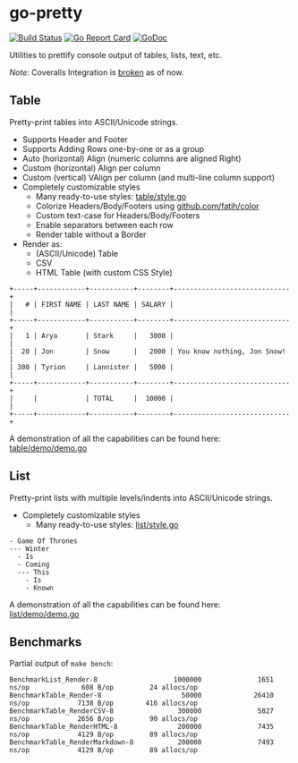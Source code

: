 # go-pretty

[![Build Status](https://travis-ci.org/jedib0t/go-pretty.svg?branch=master)](https://travis-ci.org/jedib0t/go-pretty)
[![Go Report Card](https://goreportcard.com/badge/github.com/jedib0t/go-pretty)](https://goreportcard.com/report/github.com/jedib0t/go-pretty)
[![GoDoc](https://godoc.org/github.com/jedib0t/go-pretty?status.svg)](https://godoc.org/github.com/jedib0t/go-pretty)
<!-- [![Coverage Status](https://coveralls.io/repos/github/jedib0t/go-pretty/badge.svg?branch=master)](https://coveralls.io/github/jedib0t/go-pretty?branch=master) -->

Utilities to prettify console output of tables, lists, text, etc.

_Note_: Coveralls Integration is [broken](https://github.com/mattn/goveralls/issues/114) as of now.

## Table

Pretty-print tables into ASCII/Unicode strings.

  - Supports Header and Footer
  - Supports Adding Rows one-by-one or as a group
  - Auto (horizontal) Align (numeric columns are aligned Right)
  - Custom (horizontal) Align per column
  - Custom (vertical) VAlign per column (and multi-line column support)
  - Completely customizable styles
    - Many ready-to-use styles: [table/style.go](table/style.go)
    - Colorize Headers/Body/Footers using [github.com/fatih/color](https://github.com/fatih/color)
    - Custom text-case for Headers/Body/Footers
    - Enable separators between each row
    - Render table without a Border
  - Render as:
    - (ASCII/Unicode) Table
    - CSV
    - HTML Table (with custom CSS Style)


```
+-----+------------+-----------+--------+-----------------------------+
|   # | FIRST NAME | LAST NAME | SALARY |                             |
+-----+------------+-----------+--------+-----------------------------+
|   1 | Arya       | Stark     |   3000 |                             |
|  20 | Jon        | Snow      |   2000 | You know nothing, Jon Snow! |
| 300 | Tyrion     | Lannister |   5000 |                             |
+-----+------------+-----------+--------+-----------------------------+
|     |            | TOTAL     |  10000 |                             |
+-----+------------+-----------+--------+-----------------------------+
```

A demonstration of all the capabilities can be found here: [table/demo/demo.go](table/demo/demo.go)

## List

Pretty-print lists with multiple levels/indents into ASCII/Unicode strings.

  - Completely customizable styles
    - Many ready-to-use styles: [list/style.go](list/style.go)

```
- Game Of Thrones
--- Winter
  - Is
  - Coming
  --- This
    - Is
    - Known
```

A demonstration of all the capabilities can be found here: [list/demo/demo.go](list/demo/demo.go)

## Benchmarks

Partial output of `make bench`:
```
BenchmarkList_Render-8                   1000000              1651 ns/op             608 B/op         24 allocs/op
BenchmarkTable_Render-8                    50000             26410 ns/op            7138 B/op        416 allocs/op
BenchmarkTable_RenderCSV-8                300000              5827 ns/op            2656 B/op         90 allocs/op
BenchmarkTable_RenderHTML-8               200000              7435 ns/op            4129 B/op         89 allocs/op
BenchmarkTable_RenderMarkdown-8           200000              7493 ns/op            4129 B/op         89 allocs/op
```
